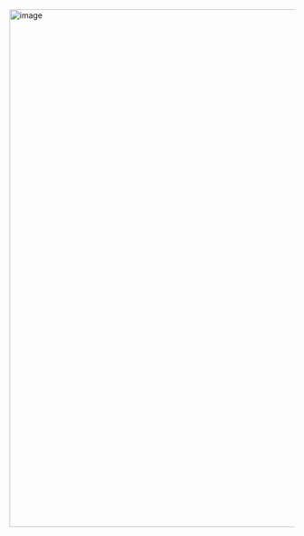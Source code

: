 <img width="915" alt="image" src="https://github.com/user-attachments/assets/fe3fa380-37e9-4ccc-96fb-933f7d305fbc">
